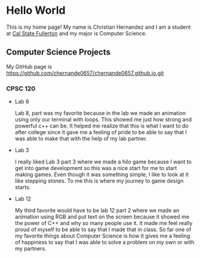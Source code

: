 # Hello World

This is my home page! My name is Christian Hernandez and I am a student at [Cal State Fullerton](http://www.fullerton.edu/) and my major is Computer Science.

## Computer Science Projects

My GitHub page is https://github.com/chernande0657/chernande0657.github.io.git

### CPSC 120

* Lab 8

    Lab 8, part was my favorite because in the lab we made an animation
    using only our terminal with loops. This showed me just how strong
    and powerful c++ can be. It helped me realize that this is what I want
    to do after college since it gave me a feeling of pride to be able
    to say that I was able to make that with the help of my lab partner.

* Lab 3

    I really liked Lab 3 part 3 where we made a hilo game because I want to
    get into game development so this was a nice start for me to start
    making games. Even though it was something simple, I like to look at it
    like stepping stones. To me this is where my journey to game design starts.

* Lab 12

    My third favorite would have to be lab 12 part 2 where we made an animation
    using RGB and put text on the screen because it showed me the power of C++
    and why so many people use it. It made me feel really proud of myself to
    be able to say that I made that in class. So far one of my favorite things
    about Computer Science is how it gives me a feeling of happiness to say
    that I was able to solve a problem on my own or with my partners.
